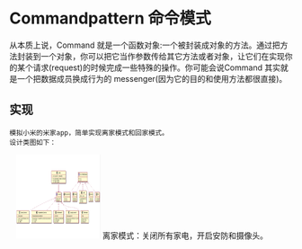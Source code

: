 # Commandpattern 命令模式
从本质上说，Command 就是一个函数对象:一个被封装成对象的方法。通过把方法封装到一个对象，你可以把它当作参数传给其它方法或者对象，让它们在实现你的某个请求(request)的时候完成一些特殊的操作。你可能会说Command 其实就是一个把数据成员换成行为的 messenger(因为它的目的和使用方法都很直接)。
## 实现
    模拟小米的米家app，简单实现离家模式和回家模式。
    设计类图如下：
    <img src="https://github.com/zzshirley/Commandpattern/blob/master/类图.png" width="150" height="150" alt="图片加载失败时，显示这段字"/>
    离家模式：关闭所有家电，开启安防和摄像头。
